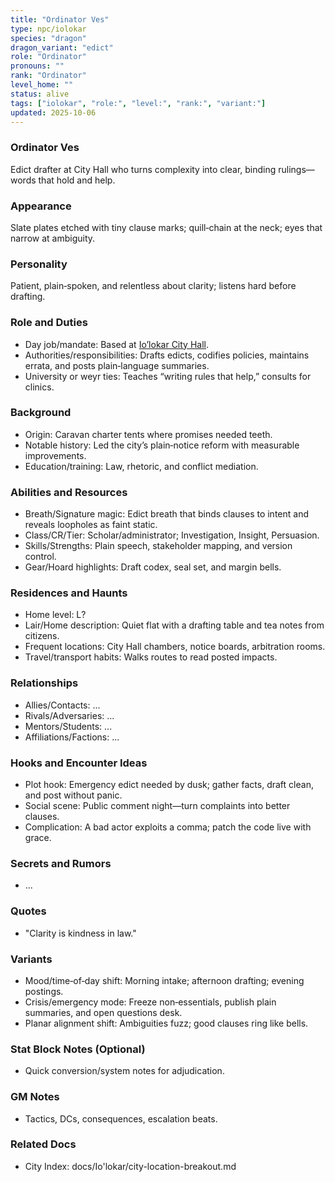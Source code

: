 ```yaml
---
title: "Ordinator Ves"
type: npc/iolokar
species: "dragon"
dragon_variant: "edict"
role: "Ordinator"
pronouns: ""
rank: "Ordinator"
level_home: ""
status: alive
tags: ["iolokar", "role:", "level:", "rank:", "variant:"]
updated: 2025-10-06
---
```

### Ordinator Ves

Edict drafter at City Hall who turns complexity into clear, binding rulings—words that hold and help.

### Appearance

Slate plates etched with tiny clause marks; quill‑chain at the neck; eyes that narrow at ambiguity.

### Personality

Patient, plain‑spoken, and relentless about clarity; listens hard before drafting.

### Role and Duties

- Day job/mandate: Based at [Io’lokar City Hall](docs/Io'lokar/Locations/iolokar-city-hall.md).
 - Authorities/responsibilities: Drafts edicts, codifies policies, maintains errata, and posts plain‑language summaries.
 - University or weyr ties: Teaches “writing rules that help,” consults for clinics.

### Background

 - Origin: Caravan charter tents where promises needed teeth.
 - Notable history: Led the city’s plain‑notice reform with measurable improvements.
 - Education/training: Law, rhetoric, and conflict mediation.

### Abilities and Resources

 - Breath/Signature magic: Edict breath that binds clauses to intent and reveals loopholes as faint static.
 - Class/CR/Tier: Scholar/administrator; Investigation, Insight, Persuasion.
 - Skills/Strengths: Plain speech, stakeholder mapping, and version control.
 - Gear/Hoard highlights: Draft codex, seal set, and margin bells.

### Residences and Haunts

- Home level: L?
 - Lair/Home description: Quiet flat with a drafting table and tea notes from citizens.
 - Frequent locations: City Hall chambers, notice boards, arbitration rooms.
 - Travel/transport habits: Walks routes to read posted impacts.

### Relationships

- Allies/Contacts: ...
- Rivals/Adversaries: ...
- Mentors/Students: ...
- Affiliations/Factions: ...

### Hooks and Encounter Ideas

 - Plot hook: Emergency edict needed by dusk; gather facts, draft clean, and post without panic.
 - Social scene: Public comment night—turn complaints into better clauses.
 - Complication: A bad actor exploits a comma; patch the code live with grace.

### Secrets and Rumors

- ...

### Quotes

- "Clarity is kindness in law."

### Variants

 - Mood/time‑of‑day shift: Morning intake; afternoon drafting; evening postings.
 - Crisis/emergency mode: Freeze non‑essentials, publish plain summaries, and open questions desk.
 - Planar alignment shift: Ambiguities fuzz; good clauses ring like bells.

### Stat Block Notes (Optional)

- Quick conversion/system notes for adjudication.

### GM Notes

- Tactics, DCs, consequences, escalation beats.

### Related Docs

- City Index: docs/Io'lokar/city-location-breakout.md
